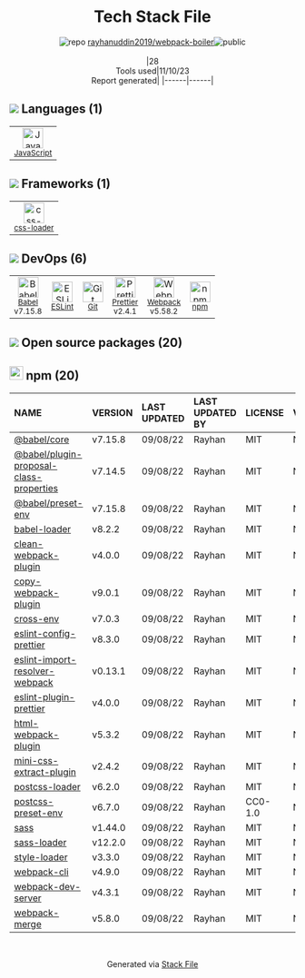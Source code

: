 <!--
--- Readme.md Snippet without images Start ---
## Tech Stack
rayhanuddin2019/webpack-boiler is built on the following main stack:
- [JavaScript](https://developer.mozilla.org/en-US/docs/Web/JavaScript) – Languages
- [Webpack](http://webpack.js.org) – JS Build Tools / JS Task Runners
- [Babel](http://babeljs.io/) – JavaScript Compilers
- [ESLint](http://eslint.org/) – Code Review
- [Prettier](https://prettier.io/) – Code Review
- [css-loader](https://github.com/webpack-contrib/css-loader) – CSS Pre-processors / Extensions

Full tech stack [here](/techstack.md)
--- Readme.md Snippet without images End ---

--- Readme.md Snippet with images Start ---
## Tech Stack
rayhanuddin2019/webpack-boiler is built on the following main stack:
- <img width='25' height='25' src='https://img.stackshare.io/service/1209/javascript.jpeg' alt='JavaScript'/> [JavaScript](https://developer.mozilla.org/en-US/docs/Web/JavaScript) – Languages
- <img width='25' height='25' src='https://img.stackshare.io/service/1682/IMG_4636.PNG' alt='Webpack'/> [Webpack](http://webpack.js.org) – JS Build Tools / JS Task Runners
- <img width='25' height='25' src='https://img.stackshare.io/service/2739/-1wfGjNw.png' alt='Babel'/> [Babel](http://babeljs.io/) – JavaScript Compilers
- <img width='25' height='25' src='https://img.stackshare.io/service/3337/Q4L7Jncy.jpg' alt='ESLint'/> [ESLint](http://eslint.org/) – Code Review
- <img width='25' height='25' src='https://img.stackshare.io/service/7035/default_66f265943abed56bcdbfca1c866a4261b1fbb063.jpg' alt='Prettier'/> [Prettier](https://prettier.io/) – Code Review
- <img width='25' height='25' src='https://img.stackshare.io/service/8074/default_d2b16fd6997fb2e164de645a34f9b8d5a880d999.png' alt='css-loader'/> [css-loader](https://github.com/webpack-contrib/css-loader) – CSS Pre-processors / Extensions

Full tech stack [here](/techstack.md)
--- Readme.md Snippet with images End ---
-->
<div align="center">

# Tech Stack File
![](https://img.stackshare.io/repo.svg "repo") [rayhanuddin2019/webpack-boiler](https://github.com/rayhanuddin2019/webpack-boiler)![](https://img.stackshare.io/public_badge.svg "public")
<br/><br/>
|28<br/>Tools used|11/10/23 <br/>Report generated|
|------|------|
</div>

## <img src='https://img.stackshare.io/languages.svg'/> Languages (1)
<table><tr>
  <td align='center'>
  <img width='36' height='36' src='https://img.stackshare.io/service/1209/javascript.jpeg' alt='JavaScript'>
  <br>
  <sub><a href="https://developer.mozilla.org/en-US/docs/Web/JavaScript">JavaScript</a></sub>
  <br>
  <sub></sub>
</td>

</tr>
</table>

## <img src='https://img.stackshare.io/frameworks.svg'/> Frameworks (1)
<table><tr>
  <td align='center'>
  <img width='36' height='36' src='https://img.stackshare.io/service/8074/default_d2b16fd6997fb2e164de645a34f9b8d5a880d999.png' alt='css-loader'>
  <br>
  <sub><a href="https://github.com/webpack-contrib/css-loader">css-loader</a></sub>
  <br>
  <sub></sub>
</td>

</tr>
</table>

## <img src='https://img.stackshare.io/devops.svg'/> DevOps (6)
<table><tr>
  <td align='center'>
  <img width='36' height='36' src='https://img.stackshare.io/service/2739/-1wfGjNw.png' alt='Babel'>
  <br>
  <sub><a href="http://babeljs.io/">Babel</a></sub>
  <br>
  <sub>v7.15.8</sub>
</td>

<td align='center'>
  <img width='36' height='36' src='https://img.stackshare.io/service/3337/Q4L7Jncy.jpg' alt='ESLint'>
  <br>
  <sub><a href="http://eslint.org/">ESLint</a></sub>
  <br>
  <sub></sub>
</td>

<td align='center'>
  <img width='36' height='36' src='https://img.stackshare.io/service/1046/git.png' alt='Git'>
  <br>
  <sub><a href="http://git-scm.com/">Git</a></sub>
  <br>
  <sub></sub>
</td>

<td align='center'>
  <img width='36' height='36' src='https://img.stackshare.io/service/7035/default_66f265943abed56bcdbfca1c866a4261b1fbb063.jpg' alt='Prettier'>
  <br>
  <sub><a href="https://prettier.io/">Prettier</a></sub>
  <br>
  <sub>v2.4.1</sub>
</td>

<td align='center'>
  <img width='36' height='36' src='https://img.stackshare.io/service/1682/IMG_4636.PNG' alt='Webpack'>
  <br>
  <sub><a href="http://webpack.js.org">Webpack</a></sub>
  <br>
  <sub>v5.58.2</sub>
</td>

<td align='center'>
  <img width='36' height='36' src='https://img.stackshare.io/service/1120/lejvzrnlpb308aftn31u.png' alt='npm'>
  <br>
  <sub><a href="https://www.npmjs.com/">npm</a></sub>
  <br>
  <sub></sub>
</td>

</tr>
</table>


## <img src='https://img.stackshare.io/group.svg' /> Open source packages (20)</h2>

## <img width='24' height='24' src='https://img.stackshare.io/service/1120/lejvzrnlpb308aftn31u.png'/> npm (20)

|NAME|VERSION|LAST UPDATED|LAST UPDATED BY|LICENSE|VULNERABILITIES|
|:------|:------|:------|:------|:------|:------|
|[@babel/core](https://www.npmjs.com/@babel/core)|v7.15.8|09/08/22|Rayhan |MIT|N/A|
|[@babel/plugin-proposal-class-properties](https://www.npmjs.com/@babel/plugin-proposal-class-properties)|v7.14.5|09/08/22|Rayhan |MIT|N/A|
|[@babel/preset-env](https://www.npmjs.com/@babel/preset-env)|v7.15.8|09/08/22|Rayhan |MIT|N/A|
|[babel-loader](https://www.npmjs.com/babel-loader)|v8.2.2|09/08/22|Rayhan |MIT|N/A|
|[clean-webpack-plugin](https://www.npmjs.com/clean-webpack-plugin)|v4.0.0|09/08/22|Rayhan |MIT|N/A|
|[copy-webpack-plugin](https://www.npmjs.com/copy-webpack-plugin)|v9.0.1|09/08/22|Rayhan |MIT|N/A|
|[cross-env](https://www.npmjs.com/cross-env)|v7.0.3|09/08/22|Rayhan |MIT|N/A|
|[eslint-config-prettier](https://www.npmjs.com/eslint-config-prettier)|v8.3.0|09/08/22|Rayhan |MIT|N/A|
|[eslint-import-resolver-webpack](https://www.npmjs.com/eslint-import-resolver-webpack)|v0.13.1|09/08/22|Rayhan |MIT|N/A|
|[eslint-plugin-prettier](https://www.npmjs.com/eslint-plugin-prettier)|v4.0.0|09/08/22|Rayhan |MIT|N/A|
|[html-webpack-plugin](https://www.npmjs.com/html-webpack-plugin)|v5.3.2|09/08/22|Rayhan |MIT|N/A|
|[mini-css-extract-plugin](https://www.npmjs.com/mini-css-extract-plugin)|v2.4.2|09/08/22|Rayhan |MIT|N/A|
|[postcss-loader](https://www.npmjs.com/postcss-loader)|v6.2.0|09/08/22|Rayhan |MIT|N/A|
|[postcss-preset-env](https://www.npmjs.com/postcss-preset-env)|v6.7.0|09/08/22|Rayhan |CC0-1.0|N/A|
|[sass](https://www.npmjs.com/sass)|v1.44.0|09/08/22|Rayhan |MIT|N/A|
|[sass-loader](https://www.npmjs.com/sass-loader)|v12.2.0|09/08/22|Rayhan |MIT|N/A|
|[style-loader](https://www.npmjs.com/style-loader)|v3.3.0|09/08/22|Rayhan |MIT|N/A|
|[webpack-cli](https://www.npmjs.com/webpack-cli)|v4.9.0|09/08/22|Rayhan |MIT|N/A|
|[webpack-dev-server](https://www.npmjs.com/webpack-dev-server)|v4.3.1|09/08/22|Rayhan |MIT|N/A|
|[webpack-merge](https://www.npmjs.com/webpack-merge)|v5.8.0|09/08/22|Rayhan |MIT|N/A|

<br/>
<div align='center'>

Generated via [Stack File](https://github.com/apps/stack-file)
